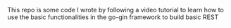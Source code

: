 This repo is some code I wrote by following a video tutorial to learn how to use the basic functionalities in the go-gin framework to build basic REST